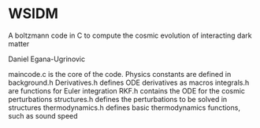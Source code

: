 # WSIDM
 A boltzmann code in C to compute the cosmic evolution of interacting dark matter

 Daniel Egana-Ugrinovic

maincode.c is the core of the code.
Physics constants are defined in background.h
Derivatives.h defines ODE derivatives as macros
integrals.h are functions for Euler integration
RKF.h contains the ODE for the cosmic perturbations
structures.h defines the perturbations to be solved in structures
thermodynamics.h defines basic thermodynamics functions, such as sound speed